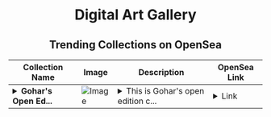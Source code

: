 <div align="center">

# Digital Art Gallery

## Trending Collections on OpenSea

| Collection Name                       | Image                                                                                     | Description                       | OpenSea Link                                                                                          |
|---------------------------------------|-------------------------------------------------------------------------------------------|-----------------------------------|--------------------------------------------------------------------------------------------------------|
| **<details><summary>Gohar's Open Ed...</summary>Gohar's Open Editions (Base)</details>** | ![Image](https://i.seadn.io/s/raw/files/bdcf12e5e709e485c36130d09543af0a.png?w=500&auto=format?w=200&auto=format) | <details><summary>This is Gohar's open edition c...</summary>This is Gohar's open edition collection made with Nifty Island's creator tool.</details> | <details><summary>Link</summary>[Gohar's Open Editions (Base)](https://opensea.io/collection/gohar-s-open-editions-base)</details> |

</div>